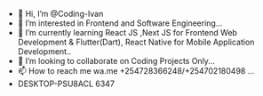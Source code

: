 - 👋 Hi, I’m @Coding-Ivan
- 👀 I’m interested in Frontend and Software Engineering...
- 🌱 I’m currently learning React JS ,Next JS for Frontend Web Development  & Flutter(Dart), React Native for Mobile Application Development..
- 💞️ I’m looking to collaborate on Coding Projects Only...
- 📫 How to reach me  wa.me +254728366248/+254702180498 ...
- DESKTOP-PSU8ACL 6347

<!---
Coding-Ivan/Coding-Ivan is a ✨ special ✨ repository because its `README.md` (this file) appears on your GitHub profile.
You can click the Preview link to take a look at your changes.
--->
